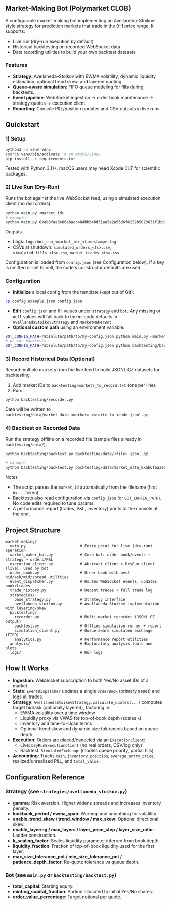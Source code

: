 ## Market-Making Bot (Polymarket CLOB)

A configurable market-making bot implementing an Avellaneda–Stoikov-style strategy for prediction markets that trade in the 0–1 price range. It supports:

- Live run (dry-run execution by default)
- Historical backtesting on recorded WebSocket data
- Data recording utilities to build your own backtest datasets


### Features
- **Strategy**: Avellaneda–Stoikov with EWMA volatility, dynamic liquidity estimation, optional trend skew, and layered quoting.
- **Queue-aware simulation**: FIFO queue modeling for fills during backtests.
- **Event pipeline**: WebSocket ingestion → order book maintenance → strategy quotes → execution client.
- **Reporting**: Console P&L/position updates and CSV outputs in live runs.


## Quickstart

### 1) Setup
```bash
python3 -m venv venv
source venv/bin/activate  # on macOS/Linux
pip install -r requirements.txt
```

Tested with Python 3.11+. macOS users may need Xcode CLT for scientific packages.


### 2) Live Run (Dry-Run)
Runs the bot against the live WebSocket feed, using a simulated execution client (no real orders).

```bash
python main.py <market_id>
# example
python main.py 0xab6faa3e66abacc484bbb4bd31ae5e2a56d6f6252b5023631f1bd9e5299fa2f8
```

Outputs
- Logs: `logs/bot_run_<market_id>_<timestamp>.log`
- CSVs at shutdown: `simulated_orders_<ts>.csv`, `simulated_fills_<ts>.csv`, `market_trades_<ts>.csv`

Configuration is loaded from `config.json` (see Configuration below). If a key is omitted or set to null, the code's constructor defaults are used.

### Configuration

- **Initialize** a local config from the template (kept out of Git):
```bash
cp config.example.json config.json
```
- **Edit** `config.json` and fill values under `strategy` and `bot`. Any missing or `null` values will fall back to the in-code defaults in `AvellanedaStoikovStrategy` and `MarketMakerBot`.
- **Optional custom path** using an environment variable:
```bash
BOT_CONFIG_PATH=/absolute/path/to/my-config.json python main.py <market_id>
# or for backtests
BOT_CONFIG_PATH=/absolute/path/to/my-config.json python backtesting/backtest.py backtesting/data/<file>.jsonl.gz
```

### 3) Record Historical Data (Optional)
Record multiple markets from the live feed to build JSONL.GZ datasets for backtesting.

1) Add market IDs to `backtesting/markets_to_record.txt` (one per line).
2) Run:
```bash
python backtesting/recorder.py
```
Data will be written to `backtesting/data/market_data_<market>_<start>_to_<end>.jsonl.gz`.


### 4) Backtest on Recorded Data
Run the strategy offline on a recorded file (sample files already in `backtesting/data/`).

```bash
python backtesting/backtest.py backtesting/data/<file>.jsonl.gz

# example
python backtesting/backtest.py backtesting/data/market_data_0xab6faa3e66abacc484bbb4bd31ae5e2a56d6f6252b5023631f1bd9e5299fa2f8_20250805_200856_to_20250805_201342.jsonl.gz
```

Notes
- The script parses the `market_id` automatically from the filename (first `0x...` token).
- Backtests also read configuration via `config.json` (or `BOT_CONFIG_PATH`). No code edits required to tune params.
- A performance report (trades, P&L, inventory) prints to the console at the end.


## Project Structure
```text
market-making/
  main.py                        # Entry point for live (dry-run) operation
  market_maker_bot.py            # Core bot: order book/events → strategy → orders/P&L
  execution_client.py            # Abstract client + DryRun client (live), used by bot
  order_book.py                  # Order book with best bid/ask/mid/spread utilities
  event_dispatcher.py            # Routes WebSocket events, updates book/trades
  trade_history.py               # Recent trades + full trade log
  strategies/
    base_strategy.py             # Strategy interface
    avellaneda_stoikov.py        # Avellaneda–Stoikov implementation with layering/skew
  backtesting/
    recorder.py                  # Multi-market recorder (JSONL.GZ output)
    backtest.py                  # Offline simulation runner + report
    simulation_client.py         # Queue-aware simulated exchange (FIFO)
    analytics.py                 # Performance report utilities
  analysis/                      # Exploratory analysis tools and plots
  logs/                          # Run logs
```


## How It Works
- **Ingestion**: WebSocket subscription to both Yes/No asset IDs of a market.
- **State**: `EventDispatcher` updates a single `OrderBook` (primary asset) and logs all trades.
- **Strategy**: `AvellanedaStoikovStrategy.calculate_quotes(...)` computes target bid/ask (optionally layered), factoring in:
  - EWMA volatility over a time window
  - Liquidity proxy via VWAS for top-of-book depth (scales `k`)
  - Inventory and time-to-close terms
  - Optional trend skew and dynamic size tolerances based on queue depth
- **Execution**: Orders are placed/canceled via an `ExecutionClient`:
  - Live: `DryRunExecutionClient` (no real orders, CSV/log only)
  - Backtest: `SimulatedExchange` (models queue priority, partial fills)
- **Accounting**: Tracks `cash`, `inventory_position`, `average_entry_price`, realized/unrealized P&L, and `total_value`.


## Configuration Reference

### Strategy (see `strategies/avellaneda_stoikov.py`)
- **gamma**: Risk aversion. Higher widens spreads and increases inventory penalty.
- **lookback_period / ewma_span**: Warmup and smoothing for volatility.
- **enable_trend_skew / trend_window / max_skew**: Optional directional skew.
- **enable_layering / max_layers / layer_price_step / layer_size_ratio**: Ladder construction.
- **k_scaling_factor**: Scales liquidity parameter inferred from book depth.
- **liquidity_fraction**: Fraction of top-of-book liquidity used for the first layer.
- **max_size_tolerance_pct / min_size_tolerance_pct / patience_depth_factor**: Re-quote tolerance vs queue depth.

### Bot (see `main.py` or `backtesting/backtest.py`)
- **total_capital**: Starting equity.
- **minting_capital_fraction**: Portion allocated to initial Yes/No shares.
- **order_value_percentage**: Target notional per quote.

